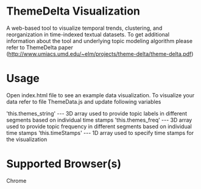 # ThemeDelta Visualization

A web-based tool to visualize temporal trends, clustering, and reorganization in time-indexed textual datasets.
To get additional information about the tool and underlying topic modeling algorithm please refer to ThemeDelta paper (http://www.umiacs.umd.edu/~elm/projects/theme-delta/theme-delta.pdf)

# Usage

Open index.html file to see an example data visualization.
To visualize your data refer to file ThemeData.js and update following variables

'this.themes_string' --- 3D array used to provide topic labels in different segments based on individual time stamps
'this.themes_freq' --- 3D array used to provide topic frequency in different segments based on individual time stamps
'this.timeStamps' --- 1D array used to specify time stamps for the visualization

# Supported Browser(s)

Chrome
